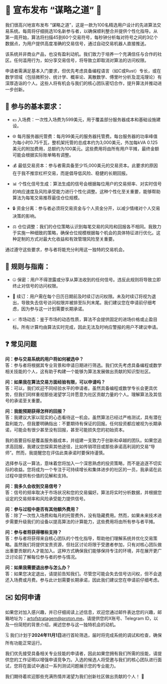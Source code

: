 # 🌟 宣布发布 “谋略之道” 🌟

我们很高兴地宣布发布 “谋略之道”，这是一款为100名精选用户设计的先进算法交易系统。每周将仔细挑选10名新参与者，以确保顺利整合并提供个性化指导。从第一周开始，算法将扫描45到60个交易符号，每秒钟分析每对符号之间的3亿个数据点，为用户提供高度准确的交易信号，通过自动交易机器人直接推送。

该系统并非商业产品，也没有盈利动机。我们致力于培养一个充满信任与合作的社区。任何滥用行为，如分享交易信号，将导致立即取消对算法的访问权限。

申请者需满足基本入门要求，但优先考虑具备编程语言（如C或Rust）专长，或在数学领域（包括微积分、统计学、概率论、离散数学、傅里叶分析及混沌理论）有深厚造诣的个人。这些人将有机会与我们的核心团队密切合作，提升算法并推动进一步创新。

## 📝 参与的基本要求：

- 💵 入场费：一次性入场费为599美元，用于覆盖部分服务器成本和基础设施建设。

- 🌐 每月服务器托管费：每月99美元的服务器托管费。每台服务器的功率峰值为每小时0.75千瓦，整机架托管的总成本约为3,000美元，外加每kVA 0.125美元的附加费用，总额约为100美元。这些费用将由所有用户平摊，最终金额可能会根据实际账单略有调整。

- 💰 最低交易资本：参与者需具备至少15,000美元的交易资本。此要求的原因在于我不推崇杠杆交易，而是倡导低风险、稳健的长期回报。

- 📊 个性化信号生成：算法生成的信号会根据每位用户的交易频率、对实时信号的响应速度及风险承受能力进行个性化调整。这种个性化至关重要，能够帮助算法为每笔交易推荐最佳仓位规模。

- 🔒 资金分离：参与者必须将交易资金与个人资金分开，以减少情绪对个人交易决策的影响。

- ⚖️ 仓位调整：我们的仓位策略认识到每笔交易的风险和回报各不相同。我致力于实施一种细致的策略，确保仓位规模根据每个机会的具体特征进行优化。这种定制的方式对最大化收益和有效管理风险至关重要。

通过遵守这些要求，参与者将能充分利用这一独特的交易机会。

## 📜 规则与指南：

- 🤐 保密：用户不得泄露或分享从算法收到的任何信号。违反此规则将导致立即终止对信号的访问权限。

- 🔄 续订：用户需在每个日历日期前及时续订访问权限。未及时续订将视为退出，导致失去信号访问权限并被排至队列末尾。我们建议您在申请前仔细考虑，因为参与这一计划需要长期承诺。

- 📈 市场动态：鉴于市场的动态性质，算法不会提供固定的进场价格或止盈目标。所有计算均由算法实时完成，因此无法及时响应警报的用户不建议申请。

## ❓ 常见问题

**问：参与交易系统的用户将如何被选中？**  
答：参与者将根据其专业背景和申请日期进行筛选。我们优先考虑具备编程或数学相关技能的个人，这有助于构建一个能够为算法发展做出贡献的知识型社区。

**问：如果我在算法交易方面经验有限，可以申请吗？**  
答：可以，我们欢迎不同经验水平的申请者。虽然具备编程或数学专长会更具优势，但我们同样重视那些渴望学习并愿意为社区贡献力量的个人。理解算法及其信号的承诺至关重要。

**问：我能预期获得怎样的回报？**  
答：我建议大家以现实的心态看待这一机会。虽然算法已经过严格测试，具有潜在盈利能力，但我要明确指出：不要期待有保证的回报。任何投资都应被视为长期承诺，可能会有很少甚至没有回报，甚至可能损失您的初始资本。

我的首要目标是覆盖服务器成本，并组建一支致力于创新和卓越的团队。如果您追求高回报，我建议您探索其他途径，比如传销项目或那些承诺高利润的交易“导师”。然而，我提醒您在评估此类承诺时要保持谨慎。

选择参与这一算法，意味着您将加入一个深思熟虑的投资策略，而不是追逐不切实际的收益。您将成为一个专注于可持续增长和集体进步的社区的一员，我承诺在此过程中提供有价值的见解和支持。

**问：我多久会收到交易信号？**  
答：信号的频率取决于市场状况和您的交易偏好。算法将实时分析数据，并根据您设定的交易频率和风险承受能力提供信号。

**问：参与过程中是否有其他额外费用？**  
答：除了一次性入场费和每月的托管费外，没有隐藏费用。然而，如果未来技术进步需要升级我们的设备以提高算法的计算能力，这些费用将由所有参与者平摊。

**问：参与者将获得哪些支持？**  
答：参与者将获得来自核心团队的个性化指导，帮助他们理解系统并优化交易策略。虽然我们将提供宝贵资源，但社区讨论将限于受邀者参加，只有对核心团队做出重要贡献的人才能加入。这种方式确保我们能够保持专注的环境，并在展开更广泛讨论前了解每位参与者的参与情况。

**问：如果我需要退出参与怎么办？**  
答：如果您决定退出，请提前告知我们。尽管您可能会失去信号访问权，但不会退还入场费或月费。参与此计划需要长期承诺，因此我们建议您在申请前仔细考虑。

## ✉️ 如何申请

如果您对加入感兴趣，并已仔细阅读上述信息，欢迎您通过邮件表达您的兴趣，邮箱地址为：artofstratagem@proton.me。请提供您的X账号、Telegram ID，以及一份简短的背景介绍，阐述您参与这一独特机会的动机。

🗓️ 我们计划于**2024年11月1日**进行首轮筛选，届时将完成系统的调试和检查，确保所有功能正常运行。

我们优先接受具备相关专业技能的申请者，因此如果您拥有我们所需的技能，请提供您的工作证明以增强申请竞争力。入选的候选人将受邀与我们的核心团队进行面试，您将在面试中通过一系列测试问题展示您的专业能力。

我们期待着欢迎那些充满热情并渴望为我们创新社区做出贡献的个人！ 🌟
